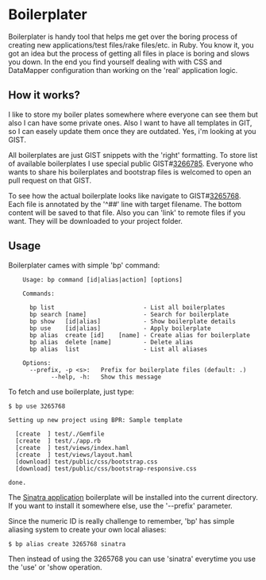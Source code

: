 Boilerplater
=============

Boilerplater is handy tool that helps me get over the boring process
of creating new applications/test files/rake files/etc. in Ruby.
You know it, you got an idea but the process of getting all files in
place is boring and slows you down. In the end you find yourself dealing
with with CSS and DataMapper configuration than working on the 'real'
application logic.

How it works?
--------

I like to store my boiler plates somewhere where everyone can see them
but also I can have some private ones. Also I want to have all templates
in GIT, so I can easely update them once they are outdated. Yes, i'm looking
at you GIST.

All boilerplates are just GIST snippets with the 'right' formatting. To store
list of available boilerplates I use special public GIST#[3266785](https://gist.github.com/3266785).
Everyone who wants to share his boilerplates and bootstrap files is welcomed
to open an pull request on that GIST.

To see how the actual boilerplate looks like navigate to GIST#[3265768](https://gist.github.com/3265768).
Each file is annotated by the '^##' line with target filename. The bottom
content will be saved to that file. Also you can 'link' to remote files if you
want. They will be downloaded to your project folder.

Usage
--------

Boilerplater cames with simple 'bp' command:

        Usage: bp command [id|alias|action] [options]

        Commands:

          bp list                         - List all boilerplates
          bp search [name]                - Search for boilerplate
          bp show   [id|alias]            - Show boilerplate details
          bp use    [id|alias]            - Apply boilerplate
          bp alias  create [id]    [name] - Create alias for boilerplate
          bp alias  delete [name]         - Delete alias
          bp alias  list                  - List all aliases

        Options:
          --prefix, -p <s>:   Prefix for boilerplate files (default: .)
                --help, -h:   Show this message

To fetch and use boilerplate, just type:

    $ bp use 3265768

    Setting up new project using BPR: Sample template

      [create  ] test/./Gemfile
      [create  ] test/./app.rb
      [create  ] test/views/index.haml
      [create  ] test/views/layout.haml
      [download] test/public/css/bootstrap.css
      [download] test/public/css/bootstrap-responsive.css

    done.

The [Sinatra application](https://gist.github.com/3265768) boilerplate
will be installed into the current directory. If you want to install it
somewhere else, use the '--prefix' parameter.

Since the numeric ID is really challenge to remember, 'bp' has simple
aliasing system to create your own local aliases:

    $ bp alias create 3265768 sinatra

Then instead of using the 3265768 you can use 'sinatra' everytime you use
the 'use' or 'show operation.
